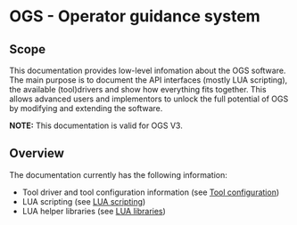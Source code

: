 # OGS - Operator guidance system

## Scope

This documentation provides low-level infomation about the OGS software. 
The main purpose is to document the API interfaces (mostly LUA scripting), the available (tool)drivers and show how everything fits together. 
This allows advanced users and implementors to unlock the full potential 
of OGS by modifying and extending the software.

**NOTE:** This documentation is valid for OGS V3. 

## Overview

The documentation currently has the following information:

- Tool driver and tool configuration information (see [Tool configuration](/docs/tools/README.md))
- LUA scripting (see [LUA scripting](/docs/v3/getting-started.md))
- LUA helper libraries (see [LUA libraries](/docs/libs/README.md))


